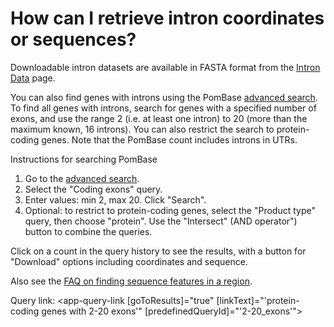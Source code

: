 # How can I retrieve intron coordinates or sequences?
<!-- pombase_categories: Finding data -->

Downloadable intron datasets are available in FASTA format from the
[Intron Data](/downloads/intron-data) page.

You can also find genes with introns using the PomBase [advanced search](/query).
To find all genes with introns, search for genes with a specified number
of exons, and use the range 2 (i.e. at least one intron) to 20 (more
than the maximum known, 16 introns). You can also restrict the search to
protein-coding genes. Note that the PomBase count includes introns in
UTRs.

Instructions for searching PomBase

1.  Go to the [advanced search](/query).
2.  Select the "Coding exons" query.
3.  Enter values: min 2, max 20. Click "Search".
4.  Optional: to restrict to protein-coding genes, select the "Product
    type" query, then choose "protein". Use the "Intersect" (AND
    operator") button to combine the queries.

Click on a count in the query history to see the results, with a
button for "Download" options including coordinates and sequence.

Also see the [FAQ on finding sequence features in a region](/faq/how-can-i-find-all-sequence-features-region-using-chromosome-coordinates).

Query link: <app-query-link [goToResults]="true" [linkText]="'protein-coding genes with 2-20 exons'" [predefinedQueryId]="'2-20_exons'"></app-query-link>
